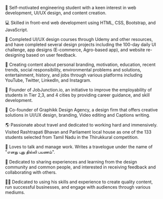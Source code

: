 🚀 Self-motivated engineering student with a keen interest in web development, UI/UX design, and content creation.

💻 Skilled in front-end web development using HTML, CSS, Bootstrap, and JavaScript.

🎨 Completed UI/UX design courses through Udemy and other resources, and have completed several design projects including the 100-day daily UI challenge, app designs (E-commerce, Agro-based app), and website re-designing based on user feedback.

📝 Creating content about personal branding, motivation, education, recent trends, social responsibility, environmental problems and solutions, entertainment, history, and jobs through various platforms including YouTube, Twitter, LinkedIn, and Instagram.

💼 Founder of JobJunction.io, an initiative to improve the employability of students in Tier 2,3, and 4 cities by providing career guidance, and skill development.

👥 Co-founder of Graphikk Design Agency, a design firm that offers creative solutions in UI/UX design, branding, Video editing and Captions writing.

🌎 Passionate about travel and dedicated to working hard and immensively. Visited Rashtrapati Bhavan and Parliament local house as one of the 133 students selected from Tamil Nadu in the Thirukkural competition.

💬 Loves to talk and manage work. Writes a travelogue under the name of "எனது புது தில்லி பயணம்".

🤝 Dedicated to sharing experiences and learning from the design community and common people, and interested in receiving feedback and collaborating with others.

💪🏼 Dedicated to using his skills and experience to create quality content, run successful businesses, and engage with audiences through various mediums.

<!---
Sunilprasadk/Sunilprasadk is a ✨ special ✨ repository because its `README.md` (this file) appears on your GitHub profile.
You can click the Preview link to take a look at your changes.
--->
